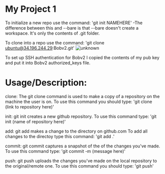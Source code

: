 #  My Project 1

To initialize a new repo use the command: 'git init NAMEHERE'
    -The difference between this and --bare is that --bare doesn't create a workspace. It's only the contents of .git folder.

To clone into a repo use the command: 'git clone ubuntu@34.196.244.29:Bobv2.git'
    ![unknown](https://user-images.githubusercontent.com/70331036/132095114-5bf40272-47f6-4bf4-9f80-4564dbfaf446.png)

To set up SSH authentication for Bobv2 I copied the contents of my pub key and put it into Bobv2 authorized_keys file.

# Usage/Description:

clone: The git clone command is used to make a copy of a repository on the machine the user is on. To use this command you should type: 'git clone (link to repository here)'

init: git init creates a new github repository. To use this command type: 'git init (name of repository here)'

add: git add makes a change to the directory on github.com To add all changes to the directoy type this command: 'git add .'

commit: git commit captures a snapshot of the of the changes you've made. To use this command type: 'git commit -m (message here)'

push: git push uploads the changes you've made on the local repository to the original/remote one. To use this command you should type: 'git push'

